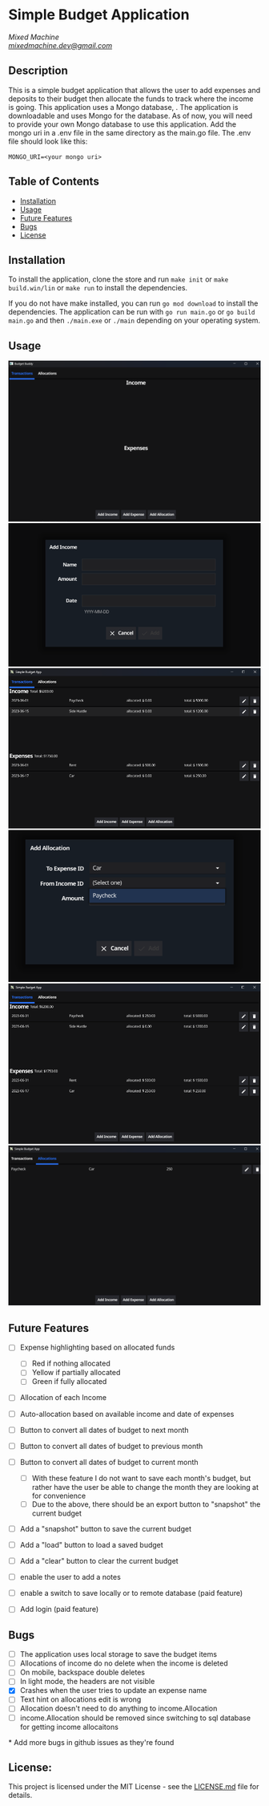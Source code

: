 # Simple Budget Application
*Mixed Machine* <br />
*mixedmachine.dev@gmail.com*

## Description
This is a simple budget application that allows the user to add expenses and deposits to their budget then allocate the funds to track where the income is going. This application uses a Mongo database, . The application is downloadable and uses Mongo for the database. As of now, you will need to provide your own Mongo database to use this application. Add the mongo uri in a .env file in the same directory as the main.go file. The .env file should look like this:

```
MONGO_URI=<your mongo uri>
```


## Table of Contents
* [Installation](#installation)
* [Usage](#usage)
* [Future Features](#future-features)
* [Bugs](#bugs)
* [License](#license)


## Installation
To install the application, clone the store and run `make init` or `make build.win/lin` or `make run` to install the dependencies.

If you do not have make installed, you can run `go mod download` to install the dependencies. The application can be run with `go run main.go` or `go build main.go` and then `./main.exe` or `./main` depending on your operating system.

## Usage
![image](./pictures/preview1.png)
![image](./pictures/preview2.png)
![image](./pictures/preview3.png)
![image](./pictures/preview4.png)
![image](./pictures/preview5.png)
![image](./pictures/preview6.png)


## Future Features
- [ ] Expense highlighting based on allocated funds
    - [ ] Red if nothing allocated
    - [ ] Yellow if partially allocated
    - [ ] Green if fully allocated
- [ ] Allocation of each Income
- [ ] Auto-allocation based on available income and date of expenses
- [ ] Button to convert all dates of budget to next month
- [ ] Button to convert all dates of budget to previous month
- [ ] Button to convert all dates of budget to current month
    - [ ] With these feature I do not want to save each month's budget, but rather have the user be able to change the month they are looking at for convenience
    - [ ] Due to the above, there should be an export button to "snapshot" the current budget
- [ ] Add a "snapshot" button to save the current budget
- [ ] Add a "load" button to load a saved budget
- [ ] Add a "clear" button to clear the current budget
- [ ] enable the user to add a notes
- [ ] enable a switch to save locally or to remote database (paid feature)
- [ ] Add login (paid feature)


## Bugs
- [ ] The application uses local storage to save the budget items
- [ ] Allocations of income do no delete when the income is deleted
- [ ] On mobile, backspace double deletes
- [ ] In light mode, the headers are not visible
- [x] Crashes when the user tries to update an expense name
- [ ] Text hint on allocations edit is wrong
- [ ] Allocation doesn't need to do anything to income.Allocation
- [ ] income.Allocation should be removed since switching to sql database for getting income allocaitons

\* Add more bugs in github issues as they're found


## License:
This project is licensed under the MIT License - see the 
[LICENSE.md](./LICENSE.txt) file for details.
